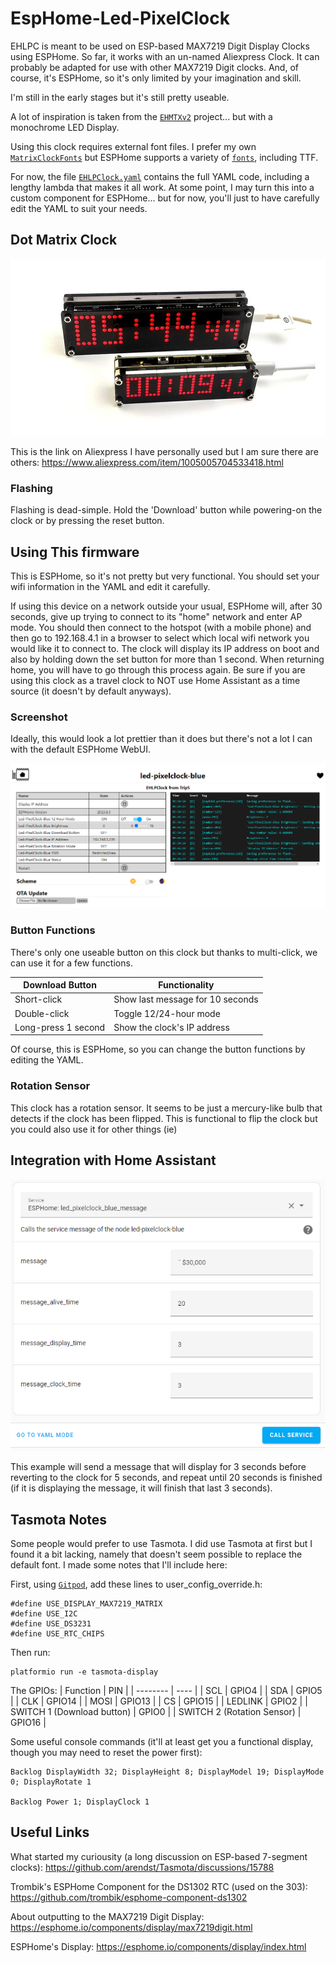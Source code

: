 # EspHome-Led-PixelClock

EHLPC is meant to be used on ESP-based MAX7219 Digit Display Clocks using ESPHome. So far, it works with an un-named Aliexpress Clock. It can probably be adapted for use with other MAX7219 Digit clocks. And, of course, it's ESPHome, so it's only limited by your imagination and skill.

I'm still in the early stages but it's still pretty useable.

A lot of inspiration is taken from the [`EHMTXv2`](https://github.com/lubeda/EspHoMaTriXv2) project... but with a monochrome LED Display.

Using this clock requires external font files.  I prefer my own [`MatrixClockFonts`](https://github.com/trip5/MatrixClockFonts) but ESPHome supports a variety of [`fonts`](https://esphome.io/components/display/index.html#fonts), including TTF.

For now, the file [`EHLPClock.yaml`](EHLPClock.yaml) contains the full YAML code, including a lengthy lambda that makes it all work.  At some point, I may turn this into a custom component for ESPHome... but for now, you'll just to have carefully edit the YAML to suit your needs.

## Dot Matrix Clock

![image](./images/DotMatrixClock.jpg)

This is the link on Aliexpress I have personally used but I am sure there are others:
https://www.aliexpress.com/item/1005005704533418.html

### Flashing

Flashing is dead-simple. Hold the 'Download' button while powering-on the clock or by pressing the reset button.

## Using This firmware

This is ESPHome, so it's not pretty but very functional.  You should set your wifi information in the YAML and edit it carefully.

If using this device on a network outside your usual, ESPHome will, after 30 seconds, give up trying to connect to its "home" network and enter AP mode.
You should then connect to the hotspot (with a mobile phone) and then go to 192.168.4.1 in a browser to select which local wifi network you would like it to connect to.
The clock will display its IP address on boot and also by holding down the set button for more than 1 second. When returning home, you will have to go through this process again.
Be sure if you are using this clock as a travel clock to NOT use Home Assistant as a time source (it doesn't by default anyways).

### Screenshot

Ideally, this would look a lot prettier than it does but there's not a lot I can with the default ESPHome WebUI.

![image](./images/EHLPC_Screenshot.png)

### Button Functions

There's only one useable button on this clock but thanks to multi-click, we can use it for a few functions.

| Download Button     | Functionality          |
| ------------------- | ---------------------- |
| Short-click         | Show last message for 10 seconds |
| Double-click        | Toggle 12/24-hour mode |
| Long-press 1 second | Show the clock's IP address |

Of course, this is ESPHome, so you can change the button functions by editing the YAML.

### Rotation Sensor

This clock has a rotation sensor. It seems to be just a mercury-like bulb that detects if the clock has been flipped. This is functional to flip the clock but you could also use it for other things (ie)

## Integration with Home Assistant

![image](./images/EHLPC_Home_Assistant_message.png)

This example will send a message that will display for 3 seconds before reverting to the clock for 5 seconds, and repeat until 20 seconds is finished (if it is displaying the message, it will finish that last 3 seconds).

## Tasmota Notes

Some people would prefer to use Tasmota.  I did use Tasmota at first but I found it a bit lacking, namely that doesn't seem possible to replace the default font.  I made some notes that I'll include here:

First, using [`Gitpod`](https://gitpod.io/#https://github.com/arendst/Tasmota/tree/master), add these lines to user_config_override.h:
````
#define USE_DISPLAY_MAX7219_MATRIX
#define USE_I2C
#define USE_DS3231
#define USE_RTC_CHIPS
````

Then run:
````
platformio run -e tasmota-display
````

The GPIOs:
| Function | PIN  |
| -------- | ---- |
| SCL  | GPIO4  |
| SDA  | GPIO5  |
| CLK  | GPIO14 |
| MOSI | GPIO13 |
| CS   | GPIO15 |
| LEDLINK | GPIO2 |
| SWITCH 1 (Download button) | GPIO0 |
| SWITCH 2 (Rotation Sensor) | GPIO16 |

Some useful console commands (it'll at least get you a functional display, though you may need to reset the power first):
````
Backlog DisplayWidth 32; DisplayHeight 8; DisplayModel 19; DisplayMode 0; DisplayRotate 1

Backlog Power 1; DisplayClock 1
````

## Useful Links

What started my curiousity (a long discussion on ESP-based 7-segment clocks): https://github.com/arendst/Tasmota/discussions/15788

Trombik's ESPHome Component for the DS1302 RTC (used on the 303): https://github.com/trombik/esphome-component-ds1302

About outputting to the MAX7219 Digit Display: https://esphome.io/components/display/max7219digit.html

ESPHome's Display: https://esphome.io/components/display/index.html

